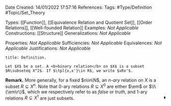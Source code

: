 <div class="topSpace"></div>

Date Created: 14/01/2022 17:57:16
References:
Tags: #Type/Definition #Topic/Set_Theory

Types: [[Function]], [[Equivalence Relation and Quotient Set]], [[Order Relations]], [[Well-founded Relation]]
Examples: <i>Not Applicable</i> 
Constructions: [[Structure]]
Generalizations: <i>Not Applicable</i>

Properties: <i>Not Applicable</i>
Sufficiencies: <i>Not Applicable</i>
Equivalences: <i>Not Applicable</i>
Justifications: <i>Not Applicable</i>

``` ad-Definition
title: Definition.

Let $X$ be a set. A <b>binary relation</b> on $X$ is a subset $R\subseteq X^2$. If $\tpl{x,x'}\in R$, we write $xRx'$.

```

<b>Remark.</b> More generally, for a fixed $n\in\N$, an <i>$n$-ary</i> relation on $X$ is a subset $R\subseteq X^n$. Note that $0$-ary relations $R\subseteq X^0$ are either $\em$ or $\l\{\em\r\}$, which we respectively refer to as <i>false</i> or <i>truth</i>, and $1$-ary relations $R\subseteq X^1$ are just subsets.<span style="float:right;">$\blacklozenge$</span>
